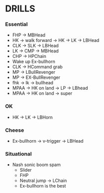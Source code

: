 # DRILLS
### Essential
* FHP -> MBHead
* HK -> walk forward -> HK -> LK -> LBHead
* CLK -> SLK -> LBHead
* LK -> CMP -> MBHead
* CHP -> HPChain
* Wake up Ex-bullhorn
* CLK -> HCommand grab
* MP -> LBullRevenger
* MP -> EX-BullRevenger
* fhk -> lk -> bullhead
* MPAA -> HK on land -> LP -> LBhead
* MPAA -> HK on land -> super
### OK
* HK -> LK -> LBHorn
### Cheese
* Ex-bullhorn -> v-trigger -> LBHead
### Situational
* Nash sonic boom spam
  - Slider
  - FHP
  - Neutral jump -> LChain
  - Ex-bullhorn is the best
